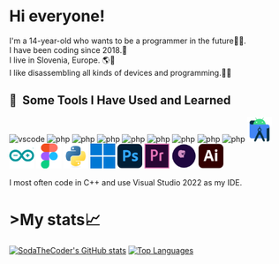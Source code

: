 <h1>Hi everyone!</h1>
I'm a 14-year-old who wants to be a programmer in the future👨‍🦰.  <br>
I have been coding since 2018.📅<br>
I live in Slovenia, Europe. 🌎📍<br>
I like disassembling all kinds of devices and programming.🔧✅<br>

<h2> 🚀 &nbsp;Some Tools I Have Used and Learned</h2>
<p align="left">
<img src="https://cdn.jsdelivr.net/gh/devicons/devicon/icons/vscode/vscode-original.svg" alt="vscode" width="45" height="45"/>
<img src="https://upload.wikimedia.org/wikipedia/commons/2/2c/Visual_Studio_Icon_2022.svg" alt="php" width="45" height="45"/>
<img src="https://upload.wikimedia.org/wikipedia/commons/1/19/C_Logo.png" alt="php" width="45" height="45"/>
<img src="https://upload.wikimedia.org/wikipedia/commons/1/18/ISO_C%2B%2B_Logo.svg" alt="php" width="45" height="45"/>
<img src="https://upload.wikimedia.org/wikipedia/commons/d/d5/CSS3_logo_and_wordmark.svg" alt="php" width="45" height="45"/>
<img src="https://upload.wikimedia.org/wikipedia/commons/6/61/HTML5_logo_and_wordmark.svg" alt="php" width="45" height="45"/>
<img src="https://upload.wikimedia.org/wikipedia/commons/6/6a/JavaScript-logo.png" alt="php" width="45" height="45"/>
<img src="https://upload.wikimedia.org/wikipedia/commons/a/ae/Github-desktop-logo-symbol.svg" alt="php" width="45" height="45"/>
<img src="https://upload.wikimedia.org/wikipedia/commons/4/4b/Codeblocks_logo.png" alt="php" width="45" height="45"/>
<img src="https://github.com/devicons/devicon/blob/v2.16.0/icons/androidstudio/androidstudio-original.svg" alt="php" width="45" height="45"/>
<img src="https://github.com/devicons/devicon/blob/v2.16.0/icons/arduino/arduino-original.svg" alt="php" width="45" height=45"/>
<img src="https://github.com/devicons/devicon/blob/v2.16.0/icons/figma/figma-original.svg" alt="php" width="45" height="45"/>
<img src="https://github.com/devicons/devicon/blob/v2.16.0/icons/python/python-original.svg" alt="php" width="45" height=45"/>
<img src="https://github.com/devicons/devicon/blob/v2.16.0/icons/windows11/windows11-original.svg" alt=php" width="45" height="45"/>
<img src="https://github.com/devicons/devicon/blob/v2.16.0/icons/photoshop/photoshop-original.svg" alt="php" width="45" height="45"/>
<img src="https://github.com/devicons/devicon/blob/v2.16.0/icons/premierepro/premierepro-original.svg" alt="php" width="45" height="45"/>
<img src="https://github.com/devicons/devicon/blob/v2.16.0/icons/aftereffects/aftereffects-original.svg" alt="php" width="45" height="45"/>
<img src="https://github.com/devicons/devicon/blob/v2.16.0/icons/illustrator/illustrator-plain.svg" alt="php" width="45" height="45"/>
</p>
<p>I most often code in C++ and use Visual Studio 2022 as my IDE.</p>

<h1>>My stats📈</h1>

[![SodaTheCoder's GitHub stats](https://github-readme-stats.vercel.app/api?username=sodathecoder)](https://github.com/anuraghazra/github-readme-stats)
[![Top Languages](https://github-readme-stats.vercel.app/api/top-langs/?username=sodathecoder)](https://github.com/sodathecoder/github-readme-stats)


<!---
SodaTheCoder/SodaTheCoder is a ✨ special ✨ repository because its `README.md` (this file) appears on your GitHub profile.
You can click the Preview link to take a look at your changes.
--->
